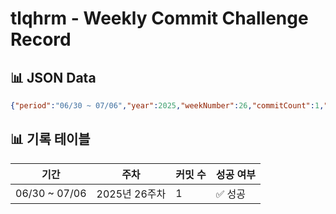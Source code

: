 # tlqhrm - Weekly Commit Challenge Record

## 📊 JSON Data

```json
{"period":"06/30 ~ 07/06","year":2025,"weekNumber":26,"commitCount":1,"success":true,"status":"✅ 성공","lastUpdated":"2025-07-02T10:05:06+09:00","username":"tlqhrm","avatarUrl":"https://avatars.githubusercontent.com/u/85216782?u=bb6b168d27265e788e395fbed052b64e691c556c&v=4"}
```

## 📊 기록 테이블

| 기간 | 주차 | 커밋 수 | 성공 여부 |
| --- | --- | --- | --- |
| 06/30 ~ 07/06 | 2025년 26주차 | 1 | ✅ 성공 |
